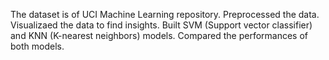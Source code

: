 The dataset is of UCI Machine Learning repository.
Preprocessed the data.
Visualizaed the data to find insights.
Built SVM (Support vector classifier) and KNN (K-nearest neighbors) models.
Compared the performances of both models.
